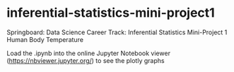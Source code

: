 # inferential-statistics-mini-project1
Springboard: Data Science Career Track: Inferential Statistics Mini-Project 1 Human Body Temperature

Load the .ipynb into the online Jupyter Notebook viewer (https://nbviewer.jupyter.org/) to see the plotly graphs
